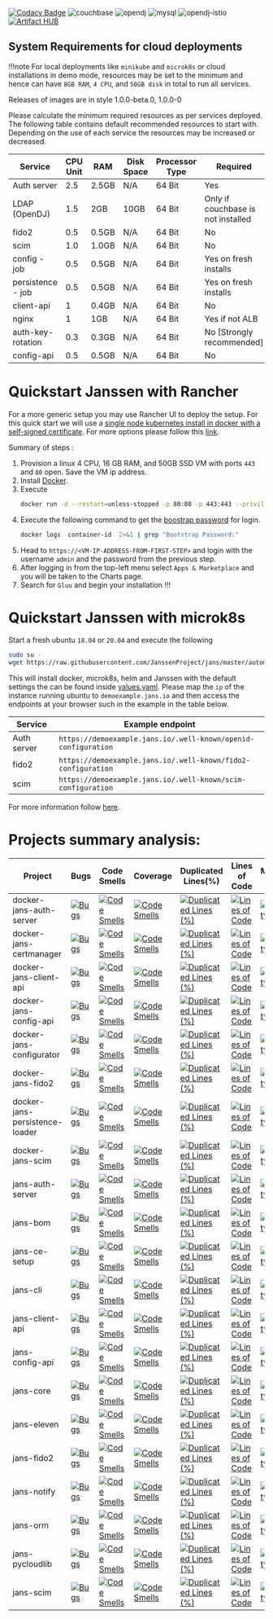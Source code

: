 [![Codacy Badge](https://app.codacy.com/project/badge/Grade/50c5d12c3c0c4601a276cfe4f39955c9)](https://www.codacy.com/gh/JanssenProject/jans-cloud-native/dashboard?utm_source=github.com&utm_medium=referral&utm_content=JanssenProject/jans-cloud-native&utm_campaign=Badge_Grade)
![couchbase](https://github.com/JanssenProject/jans/workflows/couchbase/badge.svg)
![opendj](https://github.com/JanssenProject/jans/workflows/opendj/badge.svg)
![mysql](https://github.com/JanssenProject/jans/workflows/mysql/badge.svg)
![opendj-istio](https://github.com/JanssenProject/jans/workflows/opendj-istio/badge.svg)
[![Artifact HUB](https://img.shields.io/endpoint?url=https://artifacthub.io/badge/repository/janssen-auth-server)](https://artifacthub.io/packages/search?repo=janssen-auth-server)

## System Requirements for cloud deployments

!!!note
For local deployments like `minikube` and `microk8s` or cloud installations in demo mode, resources may be set to the minimum and hence can have `8GB RAM`, `4 CPU`, and `50GB disk` in total to run all services.


Releases of images are in style 1.0.0-beta.0, 1.0.0-0

Please calculate the minimum required resources as per services deployed. The following table contains default recommended resources to start with. Depending on the use of each service the resources may be increased or decreased.

| Service           | CPU Unit | RAM   | Disk Space | Processor Type | Required                           |
| ----------------- | -------- | ----- | ---------- | -------------- | ---------------------------------- |
| Auth server       | 2.5      | 2.5GB | N/A        | 64 Bit         | Yes                                |
| LDAP (OpenDJ)     | 1.5      | 2GB   | 10GB       | 64 Bit         | Only if couchbase is not installed |
| fido2             | 0.5      | 0.5GB | N/A        | 64 Bit         | No                                 |
| scim              | 1.0      | 1.0GB | N/A        | 64 Bit         | No                                 |
| config - job      | 0.5      | 0.5GB | N/A        | 64 Bit         | Yes on fresh installs              |
| persistence - job | 0.5      | 0.5GB | N/A        | 64 Bit         | Yes on fresh installs              |
| client-api        | 1        | 0.4GB | N/A        | 64 Bit         | No                                 |
| nginx             | 1        | 1GB   | N/A        | 64 Bit         | Yes if not ALB                     |
| auth-key-rotation | 0.3      | 0.3GB | N/A        | 64 Bit         | No [Strongly recommended]          |
| config-api        | 0.5      | 0.5GB | N/A        | 64 Bit         | No                                 |

# Quickstart Janssen with Rancher

For a more generic setup you may use Rancher UI to deploy the setup. For this quick start we will use a [single node kubernetes install in docker with a self-signed certificate](https://rancher.com/docs/rancher/v2.6/en/installation/other-installation-methods/single-node-docker/). For more options please follow this [link](https://rancher.com/docs/rancher/v2.6/en/installation/).

Summary of steps :

1. Provision a linux 4 CPU, 16 GB RAM, and 50GB SSD VM with ports `443` and `80` open. Save the VM ip address.
2. Install [Docker](https://docs.docker.com/engine/install/).
3. Execute
    ```bash
    docker run -d --restart=unless-stopped -p 80:80 -p 443:443 --privileged rancher/rancher:latest
    ```
4. Execute the following command to get the [boostrap password](https://rancher.com/docs/rancher/v2.6/en/installation/resources/bootstrap-password/#specifying-the-bootstrap-password-in-docker-installs) for login.
    ```bash
    docker logs  container-id  2>&1 | grep "Bootstrap Password:"
    ```
5. Head to `https://<VM-IP-ADDRESS-FROM-FIRST-STEP>` and login with the username `admin` and the password from the previous step.
6. After logging in from the top-left menu select `Apps & Marketplace` and you will be taken to the Charts page.
7. Search for `Gluu` and begin your installation !!!

# Quickstart Janssen with microk8s

Start a fresh ubuntu `18.04` or `20.04` and execute the following

```bash
sudo su -
wget https://raw.githubusercontent.com/JanssenProject/jans/master/automation/startopenbankingdemo.sh && chmod u+x startopenbankingdemo.sh && ./startopenbankingdemo.sh
```

This will install docker, microk8s, helm and Janssen with the default settings the can be found inside [values.yaml](helm/pygluu/kubernetes/templates/gluu/values.yaml). Please map the `ip` of the instance running ubuntu to `demoexample.jans.io` and then access the endpoints at your browser such in the example in the table below.

| Service     | Example endpoint                                               |
| ----------- | -------------------------------------------------------------- |
| Auth server | `https://demoexample.jans.io/.well-known/openid-configuration` |
| fido2       | `https://demoexample.jans.io/.well-known/fido2-configuration`  |
| scim        | `https://demoexample.jans.io/.well-known/scim-configuration`   |

For more information follow [here](helm/README.md).

# Projects summary analysis:

| Project                        | Bugs                                                           | Code Smells | Coverage | Duplicated Lines(%) | Lines of Code |  Maintainability Rating   | Quality Gate Status    |  Reliability Rating   | Security Rating    |   Technical Debt  | Vulnerabilities    |
|--------------------------------|----------------------------------------------------------------|-------------|----------|---------------------|---------------|-----|-----|-----|-----|-----|-----|
| docker-jans-auth-server        | [![Bugs](https://sonarcloud.io/api/project_badges/measure?project=JanssenProject_docker-jans-auth-server&metric=bugs)](https://sonarcloud.io/dashboard?id=JanssenProject_docker-jans-auth-server) | [![Code Smells](https://sonarcloud.io/api/project_badges/measure?project=JanssenProject_docker-jans-auth-server&metric=code_smells)](https://sonarcloud.io/dashboard?id=JanssenProject_docker-jans-auth-server)            | [![Code Smells](https://sonarcloud.io/api/project_badges/measure?project=JanssenProject_docker-jans-auth-server&metric=code_smells)](https://sonarcloud.io/dashboard?id=JanssenProject_docker-jans-auth-server)         | [![Duplicated Lines (%)](https://sonarcloud.io/api/project_badges/measure?project=JanssenProject_docker-jans-auth-server&metric=duplicated_lines_density)](https://sonarcloud.io/dashboard?id=JanssenProject_docker-jans-auth-server)                    |  [![Lines of Code](https://sonarcloud.io/api/project_badges/measure?project=JanssenProject_docker-jans-auth-server&metric=ncloc)](https://sonarcloud.io/dashboard?id=JanssenProject_docker-jans-auth-server)             | [![Maintainability Rating](https://sonarcloud.io/api/project_badges/measure?project=JanssenProject_docker-jans-auth-server&metric=sqale_rating)](https://sonarcloud.io/dashboard?id=JanssenProject_docker-jans-auth-server)    |  [![Quality Gate Status](https://sonarcloud.io/api/project_badges/measure?project=JanssenProject_docker-jans-auth-server&metric=alert_status)](https://sonarcloud.io/dashboard?id=JanssenProject_docker-jans-auth-server)   |  [![Reliability Rating](https://sonarcloud.io/api/project_badges/measure?project=JanssenProject_docker-jans-auth-server&metric=reliability_rating)](https://sonarcloud.io/dashboard?id=JanssenProject_docker-jans-auth-server)   |  [![Security Rating](https://sonarcloud.io/api/project_badges/measure?project=JanssenProject_docker-jans-auth-server&metric=security_rating)](https://sonarcloud.io/dashboard?id=JanssenProject_docker-jans-auth-server)   |  [![Technical Debt](https://sonarcloud.io/api/project_badges/measure?project=JanssenProject_docker-jans-auth-server&metric=sqale_index)](https://sonarcloud.io/dashboard?id=JanssenProject_docker-jans-auth-server)   |  [![Vulnerabilities](https://sonarcloud.io/api/project_badges/measure?project=JanssenProject_docker-jans-auth-server&metric=vulnerabilities)](https://sonarcloud.io/dashboard?id=JanssenProject_docker-jans-auth-server)   |
| docker-jans-certmanager        | [![Bugs](https://sonarcloud.io/api/project_badges/measure?project=JanssenProject_docker-jans-certmanager&metric=bugs)](https://sonarcloud.io/dashboard?id=JanssenProject_docker-jans-certmanager) | [![Code Smells](https://sonarcloud.io/api/project_badges/measure?project=JanssenProject_docker-jans-certmanager&metric=code_smells)](https://sonarcloud.io/dashboard?id=JanssenProject_docker-jans-certmanager)            | [![Code Smells](https://sonarcloud.io/api/project_badges/measure?project=JanssenProject_docker-jans-certmanager&metric=code_smells)](https://sonarcloud.io/dashboard?id=JanssenProject_docker-jans-certmanager)         | [![Duplicated Lines (%)](https://sonarcloud.io/api/project_badges/measure?project=JanssenProject_docker-jans-certmanager&metric=duplicated_lines_density)](https://sonarcloud.io/dashboard?id=JanssenProject_docker-jans-certmanager)                    |  [![Lines of Code](https://sonarcloud.io/api/project_badges/measure?project=JanssenProject_docker-jans-certmanager&metric=ncloc)](https://sonarcloud.io/dashboard?id=JanssenProject_docker-jans-certmanager)             | [![Maintainability Rating](https://sonarcloud.io/api/project_badges/measure?project=JanssenProject_docker-jans-certmanager&metric=sqale_rating)](https://sonarcloud.io/dashboard?id=JanssenProject_docker-jans-certmanager)    |  [![Quality Gate Status](https://sonarcloud.io/api/project_badges/measure?project=JanssenProject_docker-jans-certmanager&metric=alert_status)](https://sonarcloud.io/dashboard?id=JanssenProject_docker-jans-certmanager)   |  [![Reliability Rating](https://sonarcloud.io/api/project_badges/measure?project=JanssenProject_docker-jans-certmanager&metric=reliability_rating)](https://sonarcloud.io/dashboard?id=JanssenProject_docker-jans-certmanager)   |  [![Security Rating](https://sonarcloud.io/api/project_badges/measure?project=JanssenProject_docker-jans-certmanager&metric=security_rating)](https://sonarcloud.io/dashboard?id=JanssenProject_docker-jans-certmanager)   |  [![Technical Debt](https://sonarcloud.io/api/project_badges/measure?project=JanssenProject_docker-jans-certmanager&metric=sqale_index)](https://sonarcloud.io/dashboard?id=JanssenProject_docker-jans-certmanager)   |  [![Vulnerabilities](https://sonarcloud.io/api/project_badges/measure?project=JanssenProject_docker-jans-certmanager&metric=vulnerabilities)](https://sonarcloud.io/dashboard?id=JanssenProject_docker-jans-certmanager)   |
| docker-jans-client-api         | [![Bugs](https://sonarcloud.io/api/project_badges/measure?project=JanssenProject_docker-jans-client-api&metric=bugs)](https://sonarcloud.io/dashboard?id=JanssenProject_docker-jans-client-api) | [![Code Smells](https://sonarcloud.io/api/project_badges/measure?project=JanssenProject_docker-jans-client-api&metric=code_smells)](https://sonarcloud.io/dashboard?id=JanssenProject_docker-jans-client-api)            | [![Code Smells](https://sonarcloud.io/api/project_badges/measure?project=JanssenProject_docker-jans-client-api&metric=code_smells)](https://sonarcloud.io/dashboard?id=JanssenProject_docker-jans-client-api)         | [![Duplicated Lines (%)](https://sonarcloud.io/api/project_badges/measure?project=JanssenProject_docker-jans-client-api&metric=duplicated_lines_density)](https://sonarcloud.io/dashboard?id=JanssenProject_docker-jans-client-api)                    |  [![Lines of Code](https://sonarcloud.io/api/project_badges/measure?project=JanssenProject_docker-jans-client-api&metric=ncloc)](https://sonarcloud.io/dashboard?id=JanssenProject_docker-jans-client-api)             | [![Maintainability Rating](https://sonarcloud.io/api/project_badges/measure?project=JanssenProject_docker-jans-client-api&metric=sqale_rating)](https://sonarcloud.io/dashboard?id=JanssenProject_docker-jans-client-api)    |  [![Quality Gate Status](https://sonarcloud.io/api/project_badges/measure?project=JanssenProject_docker-jans-client-api&metric=alert_status)](https://sonarcloud.io/dashboard?id=JanssenProject_docker-jans-client-api)   |  [![Reliability Rating](https://sonarcloud.io/api/project_badges/measure?project=JanssenProject_docker-jans-client-api&metric=reliability_rating)](https://sonarcloud.io/dashboard?id=JanssenProject_docker-jans-client-api)   |  [![Security Rating](https://sonarcloud.io/api/project_badges/measure?project=JanssenProject_docker-jans-client-api&metric=security_rating)](https://sonarcloud.io/dashboard?id=JanssenProject_docker-jans-client-api)   |  [![Technical Debt](https://sonarcloud.io/api/project_badges/measure?project=JanssenProject_docker-jans-client-api&metric=sqale_index)](https://sonarcloud.io/dashboard?id=JanssenProject_docker-jans-client-api)   |  [![Vulnerabilities](https://sonarcloud.io/api/project_badges/measure?project=JanssenProject_docker-jans-client-api&metric=vulnerabilities)](https://sonarcloud.io/dashboard?id=JanssenProject_docker-jans-client-api)   |
| docker-jans-config-api         | [![Bugs](https://sonarcloud.io/api/project_badges/measure?project=JanssenProject_docker-jans-config-api&metric=bugs)](https://sonarcloud.io/dashboard?id=JanssenProject_docker-jans-config-api) | [![Code Smells](https://sonarcloud.io/api/project_badges/measure?project=JanssenProject_docker-jans-config-api&metric=code_smells)](https://sonarcloud.io/dashboard?id=JanssenProject_docker-jans-config-api)            | [![Code Smells](https://sonarcloud.io/api/project_badges/measure?project=JanssenProject_docker-jans-config-api&metric=code_smells)](https://sonarcloud.io/dashboard?id=JanssenProject_docker-jans-config-api)         | [![Duplicated Lines (%)](https://sonarcloud.io/api/project_badges/measure?project=JanssenProject_docker-jans-config-api&metric=duplicated_lines_density)](https://sonarcloud.io/dashboard?id=JanssenProject_docker-jans-config-api)                    |  [![Lines of Code](https://sonarcloud.io/api/project_badges/measure?project=JanssenProject_docker-jans-config-api&metric=ncloc)](https://sonarcloud.io/dashboard?id=JanssenProject_docker-jans-config-api)             | [![Maintainability Rating](https://sonarcloud.io/api/project_badges/measure?project=JanssenProject_docker-jans-config-api&metric=sqale_rating)](https://sonarcloud.io/dashboard?id=JanssenProject_docker-jans-config-api)    |  [![Quality Gate Status](https://sonarcloud.io/api/project_badges/measure?project=JanssenProject_docker-jans-config-api&metric=alert_status)](https://sonarcloud.io/dashboard?id=JanssenProject_docker-jans-config-api)   |  [![Reliability Rating](https://sonarcloud.io/api/project_badges/measure?project=JanssenProject_docker-jans-config-api&metric=reliability_rating)](https://sonarcloud.io/dashboard?id=JanssenProject_docker-jans-config-api)   |  [![Security Rating](https://sonarcloud.io/api/project_badges/measure?project=JanssenProject_docker-jans-config-api&metric=security_rating)](https://sonarcloud.io/dashboard?id=JanssenProject_docker-jans-config-api)   |  [![Technical Debt](https://sonarcloud.io/api/project_badges/measure?project=JanssenProject_docker-jans-config-api&metric=sqale_index)](https://sonarcloud.io/dashboard?id=JanssenProject_docker-jans-config-api)   |  [![Vulnerabilities](https://sonarcloud.io/api/project_badges/measure?project=JanssenProject_docker-jans-config-api&metric=vulnerabilities)](https://sonarcloud.io/dashboard?id=JanssenProject_docker-jans-config-api)   |
| docker-jans-configurator       | [![Bugs](https://sonarcloud.io/api/project_badges/measure?project=JanssenProject_docker-jans-configurator&metric=bugs)](https://sonarcloud.io/dashboard?id=JanssenProject_docker-jans-configurator) | [![Code Smells](https://sonarcloud.io/api/project_badges/measure?project=JanssenProject_docker-jans-configurator&metric=code_smells)](https://sonarcloud.io/dashboard?id=JanssenProject_docker-jans-configurator)            | [![Code Smells](https://sonarcloud.io/api/project_badges/measure?project=JanssenProject_docker-jans-configurator&metric=code_smells)](https://sonarcloud.io/dashboard?id=JanssenProject_docker-jans-configurator)         | [![Duplicated Lines (%)](https://sonarcloud.io/api/project_badges/measure?project=JanssenProject_docker-jans-configurator&metric=duplicated_lines_density)](https://sonarcloud.io/dashboard?id=JanssenProject_docker-jans-configurator)                    |  [![Lines of Code](https://sonarcloud.io/api/project_badges/measure?project=JanssenProject_docker-jans-configurator&metric=ncloc)](https://sonarcloud.io/dashboard?id=JanssenProject_docker-jans-configurator)             | [![Maintainability Rating](https://sonarcloud.io/api/project_badges/measure?project=JanssenProject_docker-jans-configurator&metric=sqale_rating)](https://sonarcloud.io/dashboard?id=JanssenProject_docker-jans-configurator)    |  [![Quality Gate Status](https://sonarcloud.io/api/project_badges/measure?project=JanssenProject_docker-jans-configurator&metric=alert_status)](https://sonarcloud.io/dashboard?id=JanssenProject_docker-jans-configurator)   |  [![Reliability Rating](https://sonarcloud.io/api/project_badges/measure?project=JanssenProject_docker-jans-configurator&metric=reliability_rating)](https://sonarcloud.io/dashboard?id=JanssenProject_docker-jans-configurator)   |  [![Security Rating](https://sonarcloud.io/api/project_badges/measure?project=JanssenProject_docker-jans-configurator&metric=security_rating)](https://sonarcloud.io/dashboard?id=JanssenProject_docker-jans-configurator)   |  [![Technical Debt](https://sonarcloud.io/api/project_badges/measure?project=JanssenProject_docker-jans-configurator&metric=sqale_index)](https://sonarcloud.io/dashboard?id=JanssenProject_docker-jans-configurator)   |  [![Vulnerabilities](https://sonarcloud.io/api/project_badges/measure?project=JanssenProject_docker-jans-configurator&metric=vulnerabilities)](https://sonarcloud.io/dashboard?id=JanssenProject_docker-jans-configurator)   |
| docker-jans-fido2              | [![Bugs](https://sonarcloud.io/api/project_badges/measure?project=JanssenProject_docker-jans-fido2&metric=bugs)](https://sonarcloud.io/dashboard?id=JanssenProject_docker-jans-fido2) | [![Code Smells](https://sonarcloud.io/api/project_badges/measure?project=JanssenProject_docker-jans-fido2&metric=code_smells)](https://sonarcloud.io/dashboard?id=JanssenProject_docker-jans-fido2)            | [![Code Smells](https://sonarcloud.io/api/project_badges/measure?project=JanssenProject_docker-jans-fido2&metric=code_smells)](https://sonarcloud.io/dashboard?id=JanssenProject_docker-jans-fido2)         | [![Duplicated Lines (%)](https://sonarcloud.io/api/project_badges/measure?project=JanssenProject_docker-jans-fido2&metric=duplicated_lines_density)](https://sonarcloud.io/dashboard?id=JanssenProject_docker-jans-fido2)                    |  [![Lines of Code](https://sonarcloud.io/api/project_badges/measure?project=JanssenProject_docker-jans-fido2&metric=ncloc)](https://sonarcloud.io/dashboard?id=JanssenProject_docker-jans-fido2)             | [![Maintainability Rating](https://sonarcloud.io/api/project_badges/measure?project=JanssenProject_docker-jans-fido2&metric=sqale_rating)](https://sonarcloud.io/dashboard?id=JanssenProject_docker-jans-fido2)    |  [![Quality Gate Status](https://sonarcloud.io/api/project_badges/measure?project=JanssenProject_docker-jans-fido2&metric=alert_status)](https://sonarcloud.io/dashboard?id=JanssenProject_docker-jans-fido2)   |  [![Reliability Rating](https://sonarcloud.io/api/project_badges/measure?project=JanssenProject_docker-jans-fido2&metric=reliability_rating)](https://sonarcloud.io/dashboard?id=JanssenProject_docker-jans-fido2)   |  [![Security Rating](https://sonarcloud.io/api/project_badges/measure?project=JanssenProject_docker-jans-fido2&metric=security_rating)](https://sonarcloud.io/dashboard?id=JanssenProject_docker-jans-fido2)   |  [![Technical Debt](https://sonarcloud.io/api/project_badges/measure?project=JanssenProject_docker-jans-fido2&metric=sqale_index)](https://sonarcloud.io/dashboard?id=JanssenProject_docker-jans-fido2)   |  [![Vulnerabilities](https://sonarcloud.io/api/project_badges/measure?project=JanssenProject_docker-jans-fido2&metric=vulnerabilities)](https://sonarcloud.io/dashboard?id=JanssenProject_docker-jans-fido2)   |
| docker-jans-persistence-loader | [![Bugs](https://sonarcloud.io/api/project_badges/measure?project=JanssenProject_docker-jans-persistence-loader&metric=bugs)](https://sonarcloud.io/dashboard?id=JanssenProject_docker-jans-persistence-loader) | [![Code Smells](https://sonarcloud.io/api/project_badges/measure?project=JanssenProject_docker-jans-persistence-loader&metric=code_smells)](https://sonarcloud.io/dashboard?id=JanssenProject_docker-jans-persistence-loader)            | [![Code Smells](https://sonarcloud.io/api/project_badges/measure?project=JanssenProject_docker-jans-persistence-loader&metric=code_smells)](https://sonarcloud.io/dashboard?id=JanssenProject_docker-jans-persistence-loader)         | [![Duplicated Lines (%)](https://sonarcloud.io/api/project_badges/measure?project=JanssenProject_docker-jans-persistence-loader&metric=duplicated_lines_density)](https://sonarcloud.io/dashboard?id=JanssenProject_docker-jans-persistence-loader)                    |  [![Lines of Code](https://sonarcloud.io/api/project_badges/measure?project=JanssenProject_docker-jans-persistence-loader&metric=ncloc)](https://sonarcloud.io/dashboard?id=JanssenProject_docker-jans-persistence-loader)             | [![Maintainability Rating](https://sonarcloud.io/api/project_badges/measure?project=JanssenProject_docker-jans-persistence-loader&metric=sqale_rating)](https://sonarcloud.io/dashboard?id=JanssenProject_docker-jans-persistence-loader)    |  [![Quality Gate Status](https://sonarcloud.io/api/project_badges/measure?project=JanssenProject_docker-jans-persistence-loader&metric=alert_status)](https://sonarcloud.io/dashboard?id=JanssenProject_docker-jans-persistence-loader)   |  [![Reliability Rating](https://sonarcloud.io/api/project_badges/measure?project=JanssenProject_docker-jans-persistence-loader&metric=reliability_rating)](https://sonarcloud.io/dashboard?id=JanssenProject_docker-jans-persistence-loader)   |  [![Security Rating](https://sonarcloud.io/api/project_badges/measure?project=JanssenProject_docker-jans-persistence-loader&metric=security_rating)](https://sonarcloud.io/dashboard?id=JanssenProject_docker-jans-persistence-loader)   |  [![Technical Debt](https://sonarcloud.io/api/project_badges/measure?project=JanssenProject_docker-jans-persistence-loader&metric=sqale_index)](https://sonarcloud.io/dashboard?id=JanssenProject_docker-jans-persistence-loader)   |  [![Vulnerabilities](https://sonarcloud.io/api/project_badges/measure?project=JanssenProject_docker-jans-persistence-loader&metric=vulnerabilities)](https://sonarcloud.io/dashboard?id=JanssenProject_docker-jans-persistence-loader)   |
| docker-jans-scim               | [![Bugs](https://sonarcloud.io/api/project_badges/measure?project=JanssenProject_docker-jans-scim&metric=bugs)](https://sonarcloud.io/dashboard?id=JanssenProject_docker-jans-scim) | [![Code Smells](https://sonarcloud.io/api/project_badges/measure?project=JanssenProject_docker-jans-scim&metric=code_smells)](https://sonarcloud.io/dashboard?id=JanssenProject_docker-jans-scim)            | [![Code Smells](https://sonarcloud.io/api/project_badges/measure?project=JanssenProject_docker-jans-scim&metric=code_smells)](https://sonarcloud.io/dashboard?id=JanssenProject_docker-jans-scim)         | [![Duplicated Lines (%)](https://sonarcloud.io/api/project_badges/measure?project=JanssenProject_docker-jans-scim&metric=duplicated_lines_density)](https://sonarcloud.io/dashboard?id=JanssenProject_docker-jans-scim)                    |  [![Lines of Code](https://sonarcloud.io/api/project_badges/measure?project=JanssenProject_docker-jans-scim&metric=ncloc)](https://sonarcloud.io/dashboard?id=JanssenProject_docker-jans-scim)             | [![Maintainability Rating](https://sonarcloud.io/api/project_badges/measure?project=JanssenProject_docker-jans-scim&metric=sqale_rating)](https://sonarcloud.io/dashboard?id=JanssenProject_docker-jans-scim)    |  [![Quality Gate Status](https://sonarcloud.io/api/project_badges/measure?project=JanssenProject_docker-jans-scim&metric=alert_status)](https://sonarcloud.io/dashboard?id=JanssenProject_docker-jans-scim)   |  [![Reliability Rating](https://sonarcloud.io/api/project_badges/measure?project=JanssenProject_docker-jans-scim&metric=reliability_rating)](https://sonarcloud.io/dashboard?id=JanssenProject_docker-jans-scim)   |  [![Security Rating](https://sonarcloud.io/api/project_badges/measure?project=JanssenProject_docker-jans-scim&metric=security_rating)](https://sonarcloud.io/dashboard?id=JanssenProject_docker-jans-scim)   |  [![Technical Debt](https://sonarcloud.io/api/project_badges/measure?project=JanssenProject_docker-jans-scim&metric=sqale_index)](https://sonarcloud.io/dashboard?id=JanssenProject_docker-jans-scim)   |  [![Vulnerabilities](https://sonarcloud.io/api/project_badges/measure?project=JanssenProject_docker-jans-scim&metric=vulnerabilities)](https://sonarcloud.io/dashboard?id=JanssenProject_docker-jans-scim)   |
| jans-auth-server               | [![Bugs](https://sonarcloud.io/api/project_badges/measure?project=JanssenProject_jans-auth-server&metric=bugs)](https://sonarcloud.io/dashboard?id=JanssenProject_jans-auth-server) | [![Code Smells](https://sonarcloud.io/api/project_badges/measure?project=JanssenProject_jans-auth-server&metric=code_smells)](https://sonarcloud.io/dashboard?id=JanssenProject_jans-auth-server)            | [![Code Smells](https://sonarcloud.io/api/project_badges/measure?project=JanssenProject_jans-auth-server&metric=code_smells)](https://sonarcloud.io/dashboard?id=JanssenProject_jans-auth-server)         | [![Duplicated Lines (%)](https://sonarcloud.io/api/project_badges/measure?project=JanssenProject_jans-auth-server&metric=duplicated_lines_density)](https://sonarcloud.io/dashboard?id=JanssenProject_jans-auth-server)                    |  [![Lines of Code](https://sonarcloud.io/api/project_badges/measure?project=JanssenProject_jans-auth-server&metric=ncloc)](https://sonarcloud.io/dashboard?id=JanssenProject_jans-auth-server)             | [![Maintainability Rating](https://sonarcloud.io/api/project_badges/measure?project=JanssenProject_jans-auth-server&metric=sqale_rating)](https://sonarcloud.io/dashboard?id=JanssenProject_jans-auth-server)    |  [![Quality Gate Status](https://sonarcloud.io/api/project_badges/measure?project=JanssenProject_jans-auth-server&metric=alert_status)](https://sonarcloud.io/dashboard?id=JanssenProject_jans-auth-server)   |  [![Reliability Rating](https://sonarcloud.io/api/project_badges/measure?project=JanssenProject_jans-auth-server&metric=reliability_rating)](https://sonarcloud.io/dashboard?id=JanssenProject_jans-auth-server)   |  [![Security Rating](https://sonarcloud.io/api/project_badges/measure?project=JanssenProject_jans-auth-server&metric=security_rating)](https://sonarcloud.io/dashboard?id=JanssenProject_jans-auth-server)   |  [![Technical Debt](https://sonarcloud.io/api/project_badges/measure?project=JanssenProject_jans-auth-server&metric=sqale_index)](https://sonarcloud.io/dashboard?id=JanssenProject_jans-auth-server)   |  [![Vulnerabilities](https://sonarcloud.io/api/project_badges/measure?project=JanssenProject_jans-auth-server&metric=vulnerabilities)](https://sonarcloud.io/dashboard?id=JanssenProject_jans-auth-server)   |
| jans-bom                       | [![Bugs](https://sonarcloud.io/api/project_badges/measure?project=JanssenProject_jans-bom&metric=bugs)](https://sonarcloud.io/dashboard?id=JanssenProject_jans-bom) | [![Code Smells](https://sonarcloud.io/api/project_badges/measure?project=JanssenProject_jans-bom&metric=code_smells)](https://sonarcloud.io/dashboard?id=JanssenProject_jans-bom)            | [![Code Smells](https://sonarcloud.io/api/project_badges/measure?project=JanssenProject_jans-bom&metric=code_smells)](https://sonarcloud.io/dashboard?id=JanssenProject_jans-bom)         | [![Duplicated Lines (%)](https://sonarcloud.io/api/project_badges/measure?project=JanssenProject_jans-bom&metric=duplicated_lines_density)](https://sonarcloud.io/dashboard?id=JanssenProject_jans-bom)                    |  [![Lines of Code](https://sonarcloud.io/api/project_badges/measure?project=JanssenProject_jans-bom&metric=ncloc)](https://sonarcloud.io/dashboard?id=JanssenProject_jans-bom)             | [![Maintainability Rating](https://sonarcloud.io/api/project_badges/measure?project=JanssenProject_jans-bom&metric=sqale_rating)](https://sonarcloud.io/dashboard?id=JanssenProject_jans-bom)    |  [![Quality Gate Status](https://sonarcloud.io/api/project_badges/measure?project=JanssenProject_jans-bom&metric=alert_status)](https://sonarcloud.io/dashboard?id=JanssenProject_jans-bom)   |  [![Reliability Rating](https://sonarcloud.io/api/project_badges/measure?project=JanssenProject_jans-bom&metric=reliability_rating)](https://sonarcloud.io/dashboard?id=JanssenProject_jans-bom)   |  [![Security Rating](https://sonarcloud.io/api/project_badges/measure?project=JanssenProject_jans-bom&metric=security_rating)](https://sonarcloud.io/dashboard?id=JanssenProject_jans-bom)   |  [![Technical Debt](https://sonarcloud.io/api/project_badges/measure?project=JanssenProject_jans-bom&metric=sqale_index)](https://sonarcloud.io/dashboard?id=JanssenProject_jans-bom)   |  [![Vulnerabilities](https://sonarcloud.io/api/project_badges/measure?project=JanssenProject_jans-bom&metric=vulnerabilities)](https://sonarcloud.io/dashboard?id=JanssenProject_jans-bom)   |
| jans-ce-setup                  | [![Bugs](https://sonarcloud.io/api/project_badges/measure?project=JanssenProject_jans-ce-setup&metric=bugs)](https://sonarcloud.io/dashboard?id=JanssenProject_jans-ce-setup) | [![Code Smells](https://sonarcloud.io/api/project_badges/measure?project=JanssenProject_jans-ce-setup&metric=code_smells)](https://sonarcloud.io/dashboard?id=JanssenProject_jans-ce-setup)            | [![Code Smells](https://sonarcloud.io/api/project_badges/measure?project=JanssenProject_jans-ce-setup&metric=code_smells)](https://sonarcloud.io/dashboard?id=JanssenProject_jans-ce-setup)         | [![Duplicated Lines (%)](https://sonarcloud.io/api/project_badges/measure?project=JanssenProject_jans-ce-setup&metric=duplicated_lines_density)](https://sonarcloud.io/dashboard?id=JanssenProject_jans-ce-setup)                    |  [![Lines of Code](https://sonarcloud.io/api/project_badges/measure?project=JanssenProject_jans-ce-setup&metric=ncloc)](https://sonarcloud.io/dashboard?id=JanssenProject_jans-ce-setup)             | [![Maintainability Rating](https://sonarcloud.io/api/project_badges/measure?project=JanssenProject_jans-ce-setup&metric=sqale_rating)](https://sonarcloud.io/dashboard?id=JanssenProject_jans-ce-setup)    |  [![Quality Gate Status](https://sonarcloud.io/api/project_badges/measure?project=JanssenProject_jans-ce-setup&metric=alert_status)](https://sonarcloud.io/dashboard?id=JanssenProject_jans-ce-setup)   |  [![Reliability Rating](https://sonarcloud.io/api/project_badges/measure?project=JanssenProject_jans-ce-setup&metric=reliability_rating)](https://sonarcloud.io/dashboard?id=JanssenProject_jans-ce-setup)   |  [![Security Rating](https://sonarcloud.io/api/project_badges/measure?project=JanssenProject_jans-ce-setup&metric=security_rating)](https://sonarcloud.io/dashboard?id=JanssenProject_jans-ce-setup)   |  [![Technical Debt](https://sonarcloud.io/api/project_badges/measure?project=JanssenProject_jans-ce-setup&metric=sqale_index)](https://sonarcloud.io/dashboard?id=JanssenProject_jans-ce-setup)   |  [![Vulnerabilities](https://sonarcloud.io/api/project_badges/measure?project=JanssenProject_jans-ce-setup&metric=vulnerabilities)](https://sonarcloud.io/dashboard?id=JanssenProject_jans-ce-setup)   |
| jans-cli                       | [![Bugs](https://sonarcloud.io/api/project_badges/measure?project=JanssenProject_jans-cli&metric=bugs)](https://sonarcloud.io/dashboard?id=JanssenProject_jans-cli) | [![Code Smells](https://sonarcloud.io/api/project_badges/measure?project=JanssenProject_jans-cli&metric=code_smells)](https://sonarcloud.io/dashboard?id=JanssenProject_jans-cli)            | [![Code Smells](https://sonarcloud.io/api/project_badges/measure?project=JanssenProject_jans-cli&metric=code_smells)](https://sonarcloud.io/dashboard?id=JanssenProject_jans-cli)         | [![Duplicated Lines (%)](https://sonarcloud.io/api/project_badges/measure?project=JanssenProject_jans-cli&metric=duplicated_lines_density)](https://sonarcloud.io/dashboard?id=JanssenProject_jans-cli)                    |  [![Lines of Code](https://sonarcloud.io/api/project_badges/measure?project=JanssenProject_jans-cli&metric=ncloc)](https://sonarcloud.io/dashboard?id=JanssenProject_jans-cli)             | [![Maintainability Rating](https://sonarcloud.io/api/project_badges/measure?project=JanssenProject_jans-cli&metric=sqale_rating)](https://sonarcloud.io/dashboard?id=JanssenProject_jans-cli)    |  [![Quality Gate Status](https://sonarcloud.io/api/project_badges/measure?project=JanssenProject_jans-cli&metric=alert_status)](https://sonarcloud.io/dashboard?id=JanssenProject_jans-cli)   |  [![Reliability Rating](https://sonarcloud.io/api/project_badges/measure?project=JanssenProject_jans-cli&metric=reliability_rating)](https://sonarcloud.io/dashboard?id=JanssenProject_jans-cli)   |  [![Security Rating](https://sonarcloud.io/api/project_badges/measure?project=JanssenProject_jans-cli&metric=security_rating)](https://sonarcloud.io/dashboard?id=JanssenProject_jans-cli)   |  [![Technical Debt](https://sonarcloud.io/api/project_badges/measure?project=JanssenProject_jans-cli&metric=sqale_index)](https://sonarcloud.io/dashboard?id=JanssenProject_jans-cli)   |  [![Vulnerabilities](https://sonarcloud.io/api/project_badges/measure?project=JanssenProject_jans-cli&metric=vulnerabilities)](https://sonarcloud.io/dashboard?id=JanssenProject_jans-cli)   |
| jans-client-api                | [![Bugs](https://sonarcloud.io/api/project_badges/measure?project=JanssenProject_jans-client-api&metric=bugs)](https://sonarcloud.io/dashboard?id=JanssenProject_jans-client-api) | [![Code Smells](https://sonarcloud.io/api/project_badges/measure?project=JanssenProject_jans-client-api&metric=code_smells)](https://sonarcloud.io/dashboard?id=JanssenProject_jans-client-api)            | [![Code Smells](https://sonarcloud.io/api/project_badges/measure?project=JanssenProject_jans-client-api&metric=code_smells)](https://sonarcloud.io/dashboard?id=JanssenProject_jans-client-api)         | [![Duplicated Lines (%)](https://sonarcloud.io/api/project_badges/measure?project=JanssenProject_jans-client-api&metric=duplicated_lines_density)](https://sonarcloud.io/dashboard?id=JanssenProject_jans-client-api)                    |  [![Lines of Code](https://sonarcloud.io/api/project_badges/measure?project=JanssenProject_jans-client-api&metric=ncloc)](https://sonarcloud.io/dashboard?id=JanssenProject_jans-client-api)             | [![Maintainability Rating](https://sonarcloud.io/api/project_badges/measure?project=JanssenProject_jans-client-api&metric=sqale_rating)](https://sonarcloud.io/dashboard?id=JanssenProject_jans-client-api)    |  [![Quality Gate Status](https://sonarcloud.io/api/project_badges/measure?project=JanssenProject_jans-client-api&metric=alert_status)](https://sonarcloud.io/dashboard?id=JanssenProject_jans-client-api)   |  [![Reliability Rating](https://sonarcloud.io/api/project_badges/measure?project=JanssenProject_jans-client-api&metric=reliability_rating)](https://sonarcloud.io/dashboard?id=JanssenProject_jans-client-api)   |  [![Security Rating](https://sonarcloud.io/api/project_badges/measure?project=JanssenProject_jans-client-api&metric=security_rating)](https://sonarcloud.io/dashboard?id=JanssenProject_jans-client-api)   |  [![Technical Debt](https://sonarcloud.io/api/project_badges/measure?project=JanssenProject_jans-client-api&metric=sqale_index)](https://sonarcloud.io/dashboard?id=JanssenProject_jans-client-api)   |  [![Vulnerabilities](https://sonarcloud.io/api/project_badges/measure?project=JanssenProject_jans-client-api&metric=vulnerabilities)](https://sonarcloud.io/dashboard?id=JanssenProject_jans-client-api)   |
| jans-config-api                | [![Bugs](https://sonarcloud.io/api/project_badges/measure?project=JanssenProject_jans-config-api&metric=bugs)](https://sonarcloud.io/dashboard?id=JanssenProject_jans-config-api) | [![Code Smells](https://sonarcloud.io/api/project_badges/measure?project=JanssenProject_jans-config-api&metric=code_smells)](https://sonarcloud.io/dashboard?id=JanssenProject_jans-config-api)            | [![Code Smells](https://sonarcloud.io/api/project_badges/measure?project=JanssenProject_jans-config-api&metric=code_smells)](https://sonarcloud.io/dashboard?id=JanssenProject_jans-config-api)         | [![Duplicated Lines (%)](https://sonarcloud.io/api/project_badges/measure?project=JanssenProject_jans-config-api&metric=duplicated_lines_density)](https://sonarcloud.io/dashboard?id=JanssenProject_jans-config-api)                    |  [![Lines of Code](https://sonarcloud.io/api/project_badges/measure?project=JanssenProject_jans-config-api&metric=ncloc)](https://sonarcloud.io/dashboard?id=JanssenProject_jans-config-api)             | [![Maintainability Rating](https://sonarcloud.io/api/project_badges/measure?project=JanssenProject_jans-config-api&metric=sqale_rating)](https://sonarcloud.io/dashboard?id=JanssenProject_jans-config-api)    |  [![Quality Gate Status](https://sonarcloud.io/api/project_badges/measure?project=JanssenProject_jans-config-api&metric=alert_status)](https://sonarcloud.io/dashboard?id=JanssenProject_jans-config-api)   |  [![Reliability Rating](https://sonarcloud.io/api/project_badges/measure?project=JanssenProject_jans-config-api&metric=reliability_rating)](https://sonarcloud.io/dashboard?id=JanssenProject_jans-config-api)   |  [![Security Rating](https://sonarcloud.io/api/project_badges/measure?project=JanssenProject_jans-config-api&metric=security_rating)](https://sonarcloud.io/dashboard?id=JanssenProject_jans-config-api)   |  [![Technical Debt](https://sonarcloud.io/api/project_badges/measure?project=JanssenProject_jans-config-api&metric=sqale_index)](https://sonarcloud.io/dashboard?id=JanssenProject_jans-config-api)   |  [![Vulnerabilities](https://sonarcloud.io/api/project_badges/measure?project=JanssenProject_jans-config-api&metric=vulnerabilities)](https://sonarcloud.io/dashboard?id=JanssenProject_jans-config-api)   |
| jans-core                      | [![Bugs](https://sonarcloud.io/api/project_badges/measure?project=JanssenProject_jans-core&metric=bugs)](https://sonarcloud.io/dashboard?id=JanssenProject_jans-core) | [![Code Smells](https://sonarcloud.io/api/project_badges/measure?project=JanssenProject_jans-core&metric=code_smells)](https://sonarcloud.io/dashboard?id=JanssenProject_jans-core)            | [![Code Smells](https://sonarcloud.io/api/project_badges/measure?project=JanssenProject_jans-core&metric=code_smells)](https://sonarcloud.io/dashboard?id=JanssenProject_jans-core)         | [![Duplicated Lines (%)](https://sonarcloud.io/api/project_badges/measure?project=JanssenProject_jans-core&metric=duplicated_lines_density)](https://sonarcloud.io/dashboard?id=JanssenProject_jans-core)                    |  [![Lines of Code](https://sonarcloud.io/api/project_badges/measure?project=JanssenProject_jans-core&metric=ncloc)](https://sonarcloud.io/dashboard?id=JanssenProject_jans-core)             | [![Maintainability Rating](https://sonarcloud.io/api/project_badges/measure?project=JanssenProject_jans-core&metric=sqale_rating)](https://sonarcloud.io/dashboard?id=JanssenProject_jans-core)    |  [![Quality Gate Status](https://sonarcloud.io/api/project_badges/measure?project=JanssenProject_jans-core&metric=alert_status)](https://sonarcloud.io/dashboard?id=JanssenProject_jans-core)   |  [![Reliability Rating](https://sonarcloud.io/api/project_badges/measure?project=JanssenProject_jans-core&metric=reliability_rating)](https://sonarcloud.io/dashboard?id=JanssenProject_jans-core)   |  [![Security Rating](https://sonarcloud.io/api/project_badges/measure?project=JanssenProject_jans-core&metric=security_rating)](https://sonarcloud.io/dashboard?id=JanssenProject_jans-core)   |  [![Technical Debt](https://sonarcloud.io/api/project_badges/measure?project=JanssenProject_jans-core&metric=sqale_index)](https://sonarcloud.io/dashboard?id=JanssenProject_jans-core)   |  [![Vulnerabilities](https://sonarcloud.io/api/project_badges/measure?project=JanssenProject_docker-jans-auth-server&metric=vulnerabilities)](https://sonarcloud.io/dashboard?id=JanssenProject_docker-jans-auth-server)   |
| jans-eleven                    | [![Bugs](https://sonarcloud.io/api/project_badges/measure?project=JanssenProject_jans-eleven&metric=bugs)](https://sonarcloud.io/dashboard?id=JanssenProject_jans-eleven) | [![Code Smells](https://sonarcloud.io/api/project_badges/measure?project=JanssenProject_jans-eleven&metric=code_smells)](https://sonarcloud.io/dashboard?id=JanssenProject_jans-eleven)            | [![Code Smells](https://sonarcloud.io/api/project_badges/measure?project=JanssenProject_jans-eleven&metric=code_smells)](https://sonarcloud.io/dashboard?id=JanssenProject_jans-eleven)         | [![Duplicated Lines (%)](https://sonarcloud.io/api/project_badges/measure?project=JanssenProject_jans-eleven&metric=duplicated_lines_density)](https://sonarcloud.io/dashboard?id=JanssenProject_jans-eleven)                    |  [![Lines of Code](https://sonarcloud.io/api/project_badges/measure?project=JanssenProject_jans-eleven&metric=ncloc)](https://sonarcloud.io/dashboard?id=JanssenProject_jans-eleven)             | [![Maintainability Rating](https://sonarcloud.io/api/project_badges/measure?project=JanssenProject_jans-eleven&metric=sqale_rating)](https://sonarcloud.io/dashboard?id=JanssenProject_jans-eleven)    |  [![Quality Gate Status](https://sonarcloud.io/api/project_badges/measure?project=JanssenProject_jans-eleven&metric=alert_status)](https://sonarcloud.io/dashboard?id=JanssenProject_jans-eleven)   |  [![Reliability Rating](https://sonarcloud.io/api/project_badges/measure?project=JanssenProject_jans-eleven&metric=reliability_rating)](https://sonarcloud.io/dashboard?id=JanssenProject_jans-eleven)   |  [![Security Rating](https://sonarcloud.io/api/project_badges/measure?project=JanssenProject_jans-eleven&metric=security_rating)](https://sonarcloud.io/dashboard?id=JanssenProject_jans-eleven)   |  [![Technical Debt](https://sonarcloud.io/api/project_badges/measure?project=JanssenProject_jans-eleven&metric=sqale_index)](https://sonarcloud.io/dashboard?id=JanssenProject_jans-eleven)   |  [![Vulnerabilities](https://sonarcloud.io/api/project_badges/measure?project=JanssenProject_jans-eleven&metric=vulnerabilities)](https://sonarcloud.io/dashboard?id=JanssenProject_jans-eleven)   |
| jans-fido2                         | [![Bugs](https://sonarcloud.io/api/project_badges/measure?project=JanssenProject_jans-fido2&metric=bugs)](https://sonarcloud.io/dashboard?id=JanssenProject_jans-fido2) | [![Code Smells](https://sonarcloud.io/api/project_badges/measure?project=JanssenProject_jans-fido2&metric=code_smells)](https://sonarcloud.io/dashboard?id=JanssenProject_jans-fido2)            | [![Code Smells](https://sonarcloud.io/api/project_badges/measure?project=JanssenProject_jans-fido2&metric=code_smells)](https://sonarcloud.io/dashboard?id=JanssenProject_jans-fido2)         | [![Duplicated Lines (%)](https://sonarcloud.io/api/project_badges/measure?project=JanssenProject_jans-fido2&metric=duplicated_lines_density)](https://sonarcloud.io/dashboard?id=JanssenProject_jans-fido2)                    |  [![Lines of Code](https://sonarcloud.io/api/project_badges/measure?project=JanssenProject_jans-fido2&metric=ncloc)](https://sonarcloud.io/dashboard?id=JanssenProject_jans-fido2)             | [![Maintainability Rating](https://sonarcloud.io/api/project_badges/measure?project=JanssenProject_jans-fido2&metric=sqale_rating)](https://sonarcloud.io/dashboard?id=JanssenProject_jans-fido2)    |  [![Quality Gate Status](https://sonarcloud.io/api/project_badges/measure?project=JanssenProject_jans-fido2&metric=alert_status)](https://sonarcloud.io/dashboard?id=JanssenProject_jans-fido2)   |  [![Reliability Rating](https://sonarcloud.io/api/project_badges/measure?project=JanssenProject_jans-fido2&metric=reliability_rating)](https://sonarcloud.io/dashboard?id=JanssenProject_jans-fido2)   |  [![Security Rating](https://sonarcloud.io/api/project_badges/measure?project=JanssenProject_jans-fido2&metric=security_rating)](https://sonarcloud.io/dashboard?id=JanssenProject_jans-fido2)   |  [![Technical Debt](https://sonarcloud.io/api/project_badges/measure?project=JanssenProject_jans-fido2&metric=sqale_index)](https://sonarcloud.io/dashboard?id=JanssenProject_jans-fido2)   |  [![Vulnerabilities](https://sonarcloud.io/api/project_badges/measure?project=JanssenProject_jans-fido2&metric=vulnerabilities)](https://sonarcloud.io/dashboard?id=JanssenProject_jans-fido2)   |
| jans-notify        | [![Bugs](https://sonarcloud.io/api/project_badges/measure?project=JanssenProject_jans-notify&metric=bugs)](https://sonarcloud.io/dashboard?id=JanssenProject_jans-notify) | [![Code Smells](https://sonarcloud.io/api/project_badges/measure?project=JanssenProject_jans-notify&metric=code_smells)](https://sonarcloud.io/dashboard?id=JanssenProject_jans-notify)            | [![Code Smells](https://sonarcloud.io/api/project_badges/measure?project=JanssenProject_jans-notify&metric=code_smells)](https://sonarcloud.io/dashboard?id=JanssenProject_jans-notify)         | [![Duplicated Lines (%)](https://sonarcloud.io/api/project_badges/measure?project=JanssenProject_jans-notify&metric=duplicated_lines_density)](https://sonarcloud.io/dashboard?id=JanssenProject_jans-notify)                    |  [![Lines of Code](https://sonarcloud.io/api/project_badges/measure?project=JanssenProject_jans-notify&metric=ncloc)](https://sonarcloud.io/dashboard?id=JanssenProject_jans-notify)             | [![Maintainability Rating](https://sonarcloud.io/api/project_badges/measure?project=JanssenProject_jans-notify&metric=sqale_rating)](https://sonarcloud.io/dashboard?id=JanssenProject_jans-notify)    |  [![Quality Gate Status](https://sonarcloud.io/api/project_badges/measure?project=JanssenProject_jans-notify&metric=alert_status)](https://sonarcloud.io/dashboard?id=JanssenProject_jans-notify)   |  [![Reliability Rating](https://sonarcloud.io/api/project_badges/measure?project=JanssenProject_jans-notify&metric=reliability_rating)](https://sonarcloud.io/dashboard?id=JanssenProject_jans-notify)   |  [![Security Rating](https://sonarcloud.io/api/project_badges/measure?project=JanssenProject_jans-notify&metric=security_rating)](https://sonarcloud.io/dashboard?id=JanssenProject_jans-notify)   |  [![Technical Debt](https://sonarcloud.io/api/project_badges/measure?project=JanssenProject_jans-notify&metric=sqale_index)](https://sonarcloud.io/dashboard?id=JanssenProject_jans-notify)   |  [![Vulnerabilities](https://sonarcloud.io/api/project_badges/measure?project=JanssenProject_jans-notify&metric=vulnerabilities)](https://sonarcloud.io/dashboard?id=JanssenProject_jans-notify)   |
| jans-orm        | [![Bugs](https://sonarcloud.io/api/project_badges/measure?project=JanssenProject_jans-orm&metric=bugs)](https://sonarcloud.io/dashboard?id=JanssenProject_jans-orm) | [![Code Smells](https://sonarcloud.io/api/project_badges/measure?project=JanssenProject_jans-orm&metric=code_smells)](https://sonarcloud.io/dashboard?id=JanssenProject_jans-orm)            | [![Code Smells](https://sonarcloud.io/api/project_badges/measure?project=JanssenProject_jans-orm&metric=code_smells)](https://sonarcloud.io/dashboard?id=JanssenProject_jans-orm)         | [![Duplicated Lines (%)](https://sonarcloud.io/api/project_badges/measure?project=JanssenProject_jans-orm&metric=duplicated_lines_density)](https://sonarcloud.io/dashboard?id=JanssenProject_jans-orm)                    |  [![Lines of Code](https://sonarcloud.io/api/project_badges/measure?project=JanssenProject_jans-orm&metric=ncloc)](https://sonarcloud.io/dashboard?id=JanssenProject_jans-orm)             | [![Maintainability Rating](https://sonarcloud.io/api/project_badges/measure?project=JanssenProject_jans-orm&metric=sqale_rating)](https://sonarcloud.io/dashboard?id=JanssenProject_jans-orm)    |  [![Quality Gate Status](https://sonarcloud.io/api/project_badges/measure?project=JanssenProject_jans-orm&metric=alert_status)](https://sonarcloud.io/dashboard?id=JanssenProject_jans-orm)   |  [![Reliability Rating](https://sonarcloud.io/api/project_badges/measure?project=JanssenProject_jans-orm&metric=reliability_rating)](https://sonarcloud.io/dashboard?id=JanssenProject_jans-orm)   |  [![Security Rating](https://sonarcloud.io/api/project_badges/measure?project=JanssenProject_jans-orm&metric=security_rating)](https://sonarcloud.io/dashboard?id=JanssenProject_jans-orm)   |  [![Technical Debt](https://sonarcloud.io/api/project_badges/measure?project=JanssenProject_jans-orm&metric=sqale_index)](https://sonarcloud.io/dashboard?id=JanssenProject_jans-orm)   |  [![Vulnerabilities](https://sonarcloud.io/api/project_badges/measure?project=JanssenProject_jans-orm&metric=vulnerabilities)](https://sonarcloud.io/dashboard?id=JanssenProject_jans-orm)   |
| jans-pycloudlib        | [![Bugs](https://sonarcloud.io/api/project_badges/measure?project=JanssenProject_jans-pycloudlib&metric=bugs)](https://sonarcloud.io/dashboard?id=JanssenProject_jans-pycloudlib) | [![Code Smells](https://sonarcloud.io/api/project_badges/measure?project=JanssenProject_jans-pycloudlib&metric=code_smells)](https://sonarcloud.io/dashboard?id=JanssenProject_jans-pycloudlib)            | [![Code Smells](https://sonarcloud.io/api/project_badges/measure?project=JanssenProject_jans-pycloudlib&metric=code_smells)](https://sonarcloud.io/dashboard?id=JanssenProject_jans-pycloudlib)         | [![Duplicated Lines (%)](https://sonarcloud.io/api/project_badges/measure?project=JanssenProject_jans-pycloudlib&metric=duplicated_lines_density)](https://sonarcloud.io/dashboard?id=JanssenProject_jans-pycloudlib)                    |  [![Lines of Code](https://sonarcloud.io/api/project_badges/measure?project=JanssenProject_jans-pycloudlib&metric=ncloc)](https://sonarcloud.io/dashboard?id=JanssenProject_jans-pycloudlib)             | [![Maintainability Rating](https://sonarcloud.io/api/project_badges/measure?project=JanssenProject_jans-pycloudlib&metric=sqale_rating)](https://sonarcloud.io/dashboard?id=JanssenProject_jans-pycloudlib)    |  [![Quality Gate Status](https://sonarcloud.io/api/project_badges/measure?project=JanssenProject_jans-pycloudlib&metric=alert_status)](https://sonarcloud.io/dashboard?id=JanssenProject_jans-pycloudlib)   |  [![Reliability Rating](https://sonarcloud.io/api/project_badges/measure?project=JanssenProject_jans-pycloudlib&metric=reliability_rating)](https://sonarcloud.io/dashboard?id=JanssenProject_jans-pycloudlib)   |  [![Security Rating](https://sonarcloud.io/api/project_badges/measure?project=JanssenProject_jans-pycloudlib&metric=security_rating)](https://sonarcloud.io/dashboard?id=JanssenProject_jans-pycloudlib)   |  [![Technical Debt](https://sonarcloud.io/api/project_badges/measure?project=JanssenProject_jans-pycloudlib&metric=sqale_index)](https://sonarcloud.io/dashboard?id=JanssenProject_jans-pycloudlib)   |  [![Vulnerabilities](https://sonarcloud.io/api/project_badges/measure?project=JanssenProject_jans-pycloudlib&metric=vulnerabilities)](https://sonarcloud.io/dashboard?id=JanssenProject_jans-pycloudlib)   |
| jans-scim        | [![Bugs](https://sonarcloud.io/api/project_badges/measure?project=JanssenProject_jans-scim&metric=bugs)](https://sonarcloud.io/dashboard?id=JanssenProject_jans-scim) | [![Code Smells](https://sonarcloud.io/api/project_badges/measure?project=JanssenProject_jans-scim&metric=code_smells)](https://sonarcloud.io/dashboard?id=JanssenProject_jans-scim)            | [![Code Smells](https://sonarcloud.io/api/project_badges/measure?project=JanssenProject_jans-scim&metric=code_smells)](https://sonarcloud.io/dashboard?id=JanssenProject_jans-scim)         | [![Duplicated Lines (%)](https://sonarcloud.io/api/project_badges/measure?project=JanssenProject_jans-scim&metric=duplicated_lines_density)](https://sonarcloud.io/dashboard?id=JanssenProject_jans-scim)                    |  [![Lines of Code](https://sonarcloud.io/api/project_badges/measure?project=JanssenProject_jans-scim&metric=ncloc)](https://sonarcloud.io/dashboard?id=JanssenProject_jans-scim)             | [![Maintainability Rating](https://sonarcloud.io/api/project_badges/measure?project=JanssenProject_jans-scim&metric=sqale_rating)](https://sonarcloud.io/dashboard?id=JanssenProject_jans-scim)    |  [![Quality Gate Status](https://sonarcloud.io/api/project_badges/measure?project=JanssenProject_jans-scim&metric=alert_status)](https://sonarcloud.io/dashboard?id=JanssenProject_jans-scim)   |  [![Reliability Rating](https://sonarcloud.io/api/project_badges/measure?project=JanssenProject_jans-scim&metric=reliability_rating)](https://sonarcloud.io/dashboard?id=JanssenProject_jans-scim)   |  [![Security Rating](https://sonarcloud.io/api/project_badges/measure?project=JanssenProject_jans-scim&metric=security_rating)](https://sonarcloud.io/dashboard?id=JanssenProject_jans-scim)   |  [![Technical Debt](https://sonarcloud.io/api/project_badges/measure?project=JanssenProject_jans-scim&metric=sqale_index)](https://sonarcloud.io/dashboard?id=JanssenProject_jans-scim)   |  [![Vulnerabilities](https://sonarcloud.io/api/project_badges/measure?project=JanssenProject_jans-scim&metric=vulnerabilities)](https://sonarcloud.io/dashboard?id=JanssenProject_jans-scim)   |
